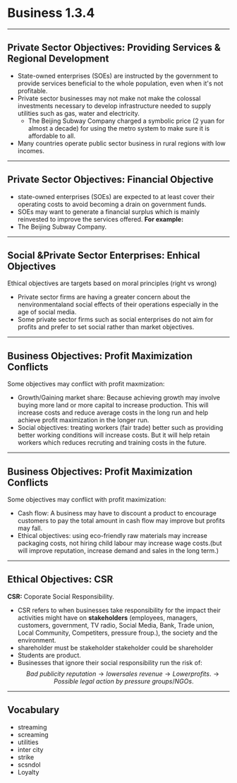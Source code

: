 # Business 1.3.4
---
## Private Sector Objectives: Providing Services & Regional Development
+ State-owned enterprises (SOEs) are instructed by the government to provide services beneficial to the whole population, even when it's not profitable.
+ Private sector businesses may not make not make the colossal investments necessary to develop infrastructure needed to supply utilities such as gas, water and electricity.
   + The Beijing Subway Company charged a symbolic price (2 yuan for almost a decade) for using the metro system to make sure it is affordable to all.
+ Many countries operate public sector business in rural regions with low incomes.    
---  
## Private Sector Objectives: Financial Objective
+ state-owned enterprises (SOEs) are expected to at least cover their operating costs to avoid becoming a drain on government funds.
+ SOEs may want to generate a financial surplus which is mainly reinvested to improve the services offered.
**For example:** 
+ The Beijing Subway Company.
---
## Social &Private Sector Enterprises: Enhical Objectives
Ethical objectives are targets based on moral principles (right vs wrong)
+ Private sector firms are having a greater concern about the nenvironmentaland social effects of their operations especially in the age of social media.
+ Some private sector firms such as social enterprises do not aim for profits and prefer to set social rather than market objectives.
---
## Business Objectives: Profit Maximization Conflicts
Some objectives may conflict with profit maxmization:
+ Growth/Gaining market share: Because achieving growth may involve buying more land or more capital to increase production.
This will increase costs and reduce average costs in the long run and help achieve profit maximization in the longer run.
+ Social objectives: treating workers (fair trade) better such as providing better working conditions will increase costs. But it will help retain workers which reduces recruting and training costs in the future.
---
## Business Objectives: Profit Maximization Conflicts
Some objectives may conflict with profit maximization:
+ Cash flow: A business may have to discount a product to encourage customers to pay the total amount in cash flow may improve but profits may fall.
+ Ethical objectives: using eco-friendly raw materials may increase packaging costs, not hiring child labour may increase wage costs.(but will improve reputation, increase demand and sales in the long term.)
---  
## Ethical Objectives: CSR
**CSR:** Coporate Social Responsibility.
+ CSR refers to when businesses take responsibility for the impact their activities might have on **stakeholders** (employees, managers, customers, government, TV radio, Social Media, Bank, Trade union, Local Community, Competiters, pressure froup.), the society and the environment.
+ shareholder must be stakeholder
  stakeholder could be shareholder
+ Students are product.
+ Businesses that ignore their social responsibility run the risk of:
$$Bad \ publicity \ reputation \rightarrow lower sales \ revenue \rightarrow Lower profits. \rightarrow Possible \ legal \ action \ by \ pressure \ groups/NGOs. $$  
---

## Vocabulary
+ streaming
+ screaming
+ utilities
+ inter city
+ strike
+ scsndol
+ Loyalty